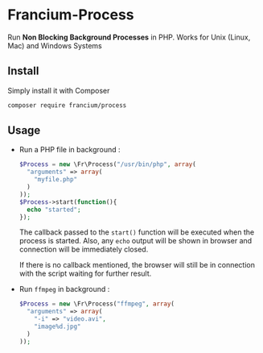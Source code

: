 # Francium-Process

Run **Non Blocking Background Processes** in PHP. Works for Unix (Linux, Mac) and Windows Systems

## Install

Simply install it with Composer
```bash
composer require francium/process
```

## Usage

* Run a PHP file in background :
  ```php
  $Process = new \Fr\Process("/usr/bin/php", array(
    "arguments" => array(
      "myfile.php"
    )
  ));
  $Process->start(function(){
    echo "started";
  });
  ```
  The callback passed to the `start()` function will be executed when the process is started. Also, any `echo` output will be shown in browser and connection will be immediately closed.
  
  If there is no callback mentioned, the browser will still be in connection with the script waiting for further result.

* Run `ffmpeg` in background :
  ```php
  $Process = new \Fr\Process("ffmpeg", array(
    "arguments" => array(
      "-i" => "video.avi",
      "image%d.jpg"
    )
  ));
